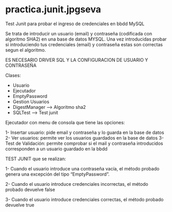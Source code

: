 # practica.junit.jpgseva
Test Junit para probar el ingreso de credenciales en bbdd MySQL 

Se trata de introducir un usuario (email) y contraseña (codificada con algoritmo SHA2) en una base de datos MYSQL. Una vez introducidas probar si introduciendo tus credenciales (email) y contraseña estas son correctas segun el algoritmo.

ES NECESARIO DRIVER SQL Y LA CONFIGURACION DE USUARIO Y CONTRASEÑA

Clases:

* Usuario
* Ejecutador
* EmptyPassword
* Gestion Usuarios
* DigestManager --> Algoritmo sha2
* SQLTest --> Test junit 

Ejecutador con menu de consola que tiene las opciones:
 
 1- Insertar usuario: pide email y contraseña y lo guarda en la base de datos
 2- Ver usuarios: permite ver los usuarios guardados en la base de datos
 3- Test de Validación: permite comprobar si el mail y contraseña introducidos corresponden 
 a un usuario guardado en la bbdd
 
 TEST JUNIT que se realizan:
 
 1- Cuando el usuario introduce una contraseña vacía, el método probado genera una excepción
 del tipo “EmptyPassword”.
  
 2- Cuando el usuario introduce credenciales incorrectas, el método probado devuelve false
  
 3- Cuando el usuario introduce credenciales correctas, el método probado devuelve true
